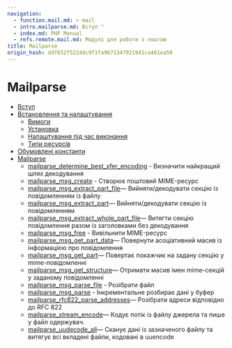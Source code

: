 ```yaml
---
navigation:
  - function.mail.md: « mail
  - intro.mailparse.md: Вступ "
  - index.md: PHP Manual
  - refs.remote.mail.md: Модулі для роботи з поштою
title: Mailparse
origin_hash: ddf652f5224dc9f1fa9671347921941ca401ea50
---
```

# Mailparse

-   [Вступ](intro.mailparse.md)
-   [Встановлення та налаштування](mailparse.setup.md)
    -   [Вимоги](mailparse.requirements.md)
    -   [Установка](mailparse.installation.md)
    -   [Налаштування під час виконання](mailparse.configuration.md)
    -   [Типи ресурсів](mailparse.resources.md)
-   [Обумовлені константи](mailparse.constants.md)
-   [Mailparse](ref.mailparse.md)
    -   [mailparse\_determine\_best\_xfer\_encoding](function.mailparse-determine-best-xfer-encoding.md) \- Визначити найкращий шлях декодування
    -   [mailparse\_msg\_create](function.mailparse-msg-create.md) \- Створює поштовий MIME-ресурс
    -   [mailparse\_msg\_extract\_part\_file](function.mailparse-msg-extract-part-file.md)— Вийняти/декодувати секцію із повідомленням із файлу
    -   [mailparse\_msg\_extract\_part](function.mailparse-msg-extract-part.md)— Вийняти/декодувати секцію із повідомленням
    -   [mailparse\_msg\_extract\_whole\_part\_file](function.mailparse-msg-extract-whole-part-file.md)— Витягти секцію повідомлення разом із заголовками без декодування
    -   [mailparse\_msg\_free](function.mailparse-msg-free.md) \- Вивільнити MIME-ресурс
    -   [mailparse\_msg\_get\_part\_data](function.mailparse-msg-get-part-data.md)— Повернути асоціативний масив із інформацією про повідомлення
    -   [mailparse\_msg\_get\_part](function.mailparse-msg-get-part.md)— Повертає покажчик на задану секцію у mime-повідомленні
    -   [mailparse\_msg\_get\_structure](function.mailparse-msg-get-structure.md)— Отримати масив імен mime-секцій у заданому повідомленні
    -   [mailparse\_msg\_parse\_file](function.mailparse-msg-parse-file.md) \- Розібрати файл
    -   [mailparse\_msg\_parse](function.mailparse-msg-parse.md) \- Інкрементальне розбирає дані у буфер
    -   [mailparse\_rfc822\_parse\_addresses](function.mailparse-rfc822-parse-addresses.md)— Розібрати адреси відповідно до RFC 822
    -   [mailparse\_stream\_encode](function.mailparse-stream-encode.md)— Кодує потік із файлу джерела та пише у файл одержувач.
    -   [mailparse\_uudecode\_all](function.mailparse-uudecode-all.md)— Сканує дані із зазначеного файлу та витягує всі вкладені файли, кодовані в uuencode
